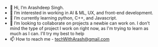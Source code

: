 - 👋 Hi, I’m Arashdeep Singh. 
- 👀 I’m interested in working in AI & ML, UX, and front-end development.
- 🌱 I’m currently learning python, C++, and Javascript.
- 💞️ I’m looking to collaborate on projects a newbie can work on. I don't mind the type of project I work on right now, as I'm trying to learn as much as I can. I'll try my best to help
- 📫 How to reach me - techWithArash@gmail.com

<!---
ArashTechDev/ArashTechDev is a ✨ special ✨ repository because its `README.md` (this file) appears on your GitHub profile.
You can click the Preview link to take a look at your changes.
--->
